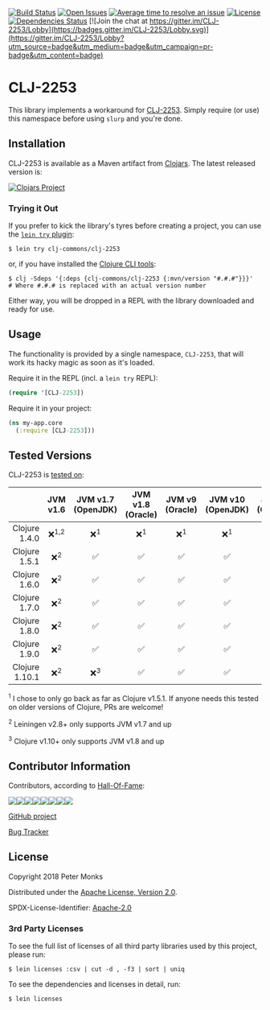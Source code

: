 [![Build Status](https://travis-ci.com/clj-commons/CLJ-2253.svg?branch=master)](https://travis-ci.com/clj-commons/CLJ-2253)
[![Open Issues](https://img.shields.io/github/issues/clj-commons/CLJ-2253.svg)](https://github.com/clj-commons/CLJ-2253/issues)
[![Average time to resolve an issue](http://isitmaintained.com/badge/resolution/clj-commons/CLJ-2253.svg)](http://isitmaintained.com/project/clj-commons/CLJ-2253 "Average time to resolve an issue")
[![License](https://img.shields.io/github/license/clj-commons/CLJ-2253.svg)](https://github.com/clj-commons/CLJ-2253/blob/master/LICENSE)
[![Dependencies Status](https://versions.deps.co/clj-commons/CLJ-2253/status.svg)](https://versions.deps.co/clj-commons/CLJ-2253)
[![Join the chat at https://gitter.im/CLJ-2253/Lobby](https://badges.gitter.im/CLJ-2253/Lobby.svg)](https://gitter.im/CLJ-2253/Lobby?utm_source=badge&utm_medium=badge&utm_campaign=pr-badge&utm_content=badge)

# CLJ-2253

This library implements a workaround for [CLJ-2253](https://dev.clojure.org/jira/browse/CLJ-2253).  Simply require (or use) this namespace before using `slurp` and you're done.

## Installation

CLJ-2253 is available as a Maven artifact from [Clojars](https://clojars.org/clj-commons/clj-2253).  The latest released version is:

[![Clojars Project](https://img.shields.io/clojars/v/clj-commons/clj-2253.svg)](https://clojars.org/clj-commons/clj-2253)

### Trying it Out
If you prefer to kick the library's tyres before creating a project, you can use the [`lein try` plugin](https://github.com/rkneufeld/lein-try):

```shell
$ lein try clj-commons/clj-2253
```

or, if you have installed the [Clojure CLI tools](https://clojure.org/guides/getting_started#_clojure_installer_and_cli_tools):

```shell
$ clj -Sdeps '{:deps {clj-commons/clj-2253 {:mvn/version "#.#.#"}}}'  # Where #.#.# is replaced with an actual version number
```

Either way, you will be dropped in a REPL with the library downloaded and ready for use.

## Usage

The functionality is provided by a single namespace, `CLJ-2253`, that will work its hacky magic as soon as it's loaded.

Require it in the REPL (incl. a `lein try` REPL):

```clojure
(require '[CLJ-2253])
```

Require it in your project:

```clojure
(ns my-app.core
  (:require [CLJ-2253]))
```

## Tested Versions

CLJ-2253 is [tested on](https://travis-ci.com/clj-commons/CLJ-2253):

|                | JVM v1.6         | JVM v1.7 (OpenJDK) | JVM v1.8 (Oracle) | JVM v9 (Oracle) | JVM v10 (OpenJDK) | JVM v11 (OpenJDK) | JVM v12 (OpenJDK) |
|           ---: |  :---:           |  :---:             |  :---:            |  :---:          |  :---:            |  :---:            |  :---:            |
| Clojure 1.4.0  | ❌<sup>1,2</sup> | ❌<sup>1</sup>     | ❌<sup>1</sup>   | ❌<sup>1</sup>  | ❌<sup>1</sup>    | ❌<sup>1</sup>    | ❌<sup>1</sup>   |
| Clojure 1.5.1  | ❌<sup>2</sup>   | ✅                 | ✅               | ✅              | ✅                | ✅                | ✅               |
| Clojure 1.6.0  | ❌<sup>2</sup>   | ✅                 | ✅               | ✅              | ✅                | ✅                | ✅               |
| Clojure 1.7.0  | ❌<sup>2</sup>   | ✅                 | ✅               | ✅              | ✅                | ✅                | ✅               |
| Clojure 1.8.0  | ❌<sup>2</sup>   | ✅                 | ✅               | ✅              | ✅                | ✅                | ✅               |
| Clojure 1.9.0  | ❌<sup>2</sup>   | ✅                 | ✅               | ✅              | ✅                | ✅                | ✅               |
| Clojure 1.10.1 | ❌<sup>2</sup>   | ❌<sup>3</sup>     | ✅               | ✅              | ✅                | ✅                | ✅               |

<sup>1</sup> I chose to only go back as far as Clojure v1.5.1.  If anyone needs this tested on older versions of Clojure, PRs are welcome!

<sup>2</sup> Leiningen v2.8+ only supports JVM v1.7 and up

<sup>3</sup> Clojure v1.10+ only supports JVM v1.8 and up

## Contributor Information

Contributors, according to [Hall-Of-Fame](https://github.com/sourcerer-io/hall-of-fame):

[![](https://sourcerer.io/fame/pmonks/pmonks/CLJ-2253/images/0)](https://sourcerer.io/fame/pmonks/pmonks/CLJ-2253/links/0)[![](https://sourcerer.io/fame/pmonks/pmonks/CLJ-2253/images/1)](https://sourcerer.io/fame/pmonks/pmonks/CLJ-2253/links/1)[![](https://sourcerer.io/fame/pmonks/pmonks/CLJ-2253/images/2)](https://sourcerer.io/fame/pmonks/pmonks/CLJ-2253/links/2)[![](https://sourcerer.io/fame/pmonks/pmonks/CLJ-2253/images/3)](https://sourcerer.io/fame/pmonks/pmonks/CLJ-2253/links/3)[![](https://sourcerer.io/fame/pmonks/pmonks/CLJ-2253/images/4)](https://sourcerer.io/fame/pmonks/pmonks/CLJ-2253/links/4)[![](https://sourcerer.io/fame/pmonks/pmonks/CLJ-2253/images/5)](https://sourcerer.io/fame/pmonks/pmonks/CLJ-2253/links/5)[![](https://sourcerer.io/fame/pmonks/pmonks/CLJ-2253/images/6)](https://sourcerer.io/fame/pmonks/pmonks/CLJ-2253/links/6)[![](https://sourcerer.io/fame/pmonks/pmonks/CLJ-2253/images/7)](https://sourcerer.io/fame/pmonks/pmonks/CLJ-2253/links/7)

[GitHub project](https://github.com/clj-commons/CLJ-2253)

[Bug Tracker](https://github.com/clj-commons/CLJ-2253/issues)

## License

Copyright 2018 Peter Monks

Distributed under the [Apache License, Version 2.0](http://www.apache.org/licenses/LICENSE-2.0).

SPDX-License-Identifier: [Apache-2.0](https://spdx.org/licenses/Apache-2.0)

### 3rd Party Licenses

To see the full list of licenses of all third party libraries used by this project, please run:

```shell
$ lein licenses :csv | cut -d , -f3 | sort | uniq
```

To see the dependencies and licenses in detail, run:

```shell
$ lein licenses
```
